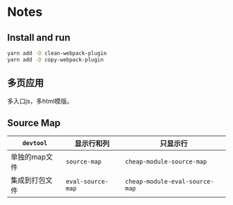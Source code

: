 # Notes

## Install and run
```sh
yarn add -D clean-webpack-plugin
yarn add -D copy-webpack-plugin
```

## 多页应用
多入口js，多html模版。

## Source Map

|   `devtool`     | 显示行和列  |  只显示行
|  ----------  | --------------  | -------------------   |
| 单独的map文件  | `source-map`      |  `cheap-module-source-map` |
| 集成到打包文件  | `eval-source-map` | `cheap-module-eval-source-map`  |
